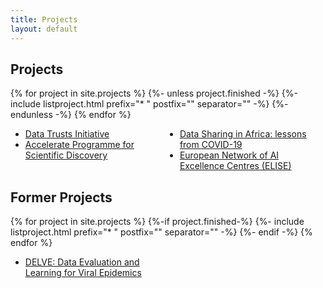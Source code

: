 ```yaml
---
title: Projects
layout: default
---
```


<style>
ul {
  columns: 2;
  -webkit-columns: 2;
  -moz-columns: 2;
}
</style>


## Projects

{% for project in site.projects %}
  {%- unless project.finished -%}
    {%-include listproject.html prefix="* " postfix="" separator="" -%}
  {%- endunless -%}
{% endfor %}
* [Data Trusts Initiative](https://datatrusts.uk)
* [Accelerate Programme for Scientific Discovery](https://www.cst.cam.ac.uk/accelerate)
* [Data Sharing in Africa: lessons from COVID-19](https://mamutorine.github.io/about/)
* [European Network of AI Excellence Centres (ELISE)](https://www.elise-ai.eu/work/agenda-and-programs) 


## Former Projects

{% for project in site.projects %}
  {%-if project.finished-%}
    {%- include listproject.html prefix="* " postfix="" separator="" -%}
  {%- endif -%}
{% endfor %}
* [DELVE: Data Evaluation and Learning for Viral Epidemics](https://rs-delve.github.io/about.html)
